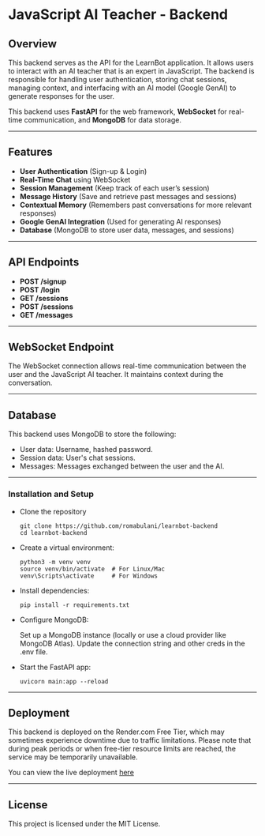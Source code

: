 # JavaScript AI Teacher - Backend

## Overview

This backend serves as the API for the LearnBot application. It allows users to interact with an AI teacher that is an expert in JavaScript. The backend is responsible for handling user authentication, storing chat sessions, managing context, and interfacing with an AI model (Google GenAI) to generate responses for the user.

This backend uses **FastAPI** for the web framework, **WebSocket** for real-time communication, and **MongoDB** for data storage.

---

## Features

- **User Authentication** (Sign-up & Login)
- **Real-Time Chat** using WebSocket
- **Session Management** (Keep track of each user’s session)
- **Message History** (Save and retrieve past messages and sessions)
- **Contextual Memory** (Remembers past conversations for more relevant responses)
- **Google GenAI Integration** (Used for generating AI responses)
- **Database** (MongoDB to store user data, messages, and sessions)

---

## API Endpoints

- **POST /signup**  
- **POST /login**  
- **GET /sessions**
- **POST /sessions**
- **GET /messages**

---

## WebSocket Endpoint
The WebSocket connection allows real-time communication between the user and the JavaScript AI teacher. It maintains context during the conversation.

---

## Database
This backend uses MongoDB to store the following:

- User data: Username, hashed password.
- Session data: User's chat sessions.
- Messages: Messages exchanged between the user and the AI.

--- 
### Installation and Setup

- Clone the repository
    ```
    git clone https://github.com/romabulani/learnbot-backend
    cd learnbot-backend
    ```
- Create a virtual environment:
    ```
    python3 -m venv venv
    source venv/bin/activate  # For Linux/Mac
    venv\Scripts\activate     # For Windows
    ```
- Install dependencies:
    ```
    pip install -r requirements.txt
    ```
- Configure MongoDB:

    Set up a MongoDB instance (locally or use a cloud provider like MongoDB Atlas).
    Update the connection string and other creds in the .env file.
- Start the FastAPI app:
    ```
    uvicorn main:app --reload
    ```

---
## Deployment

This backend is deployed on the Render.com Free Tier, which may sometimes experience downtime due to traffic limitations. Please note that during peak periods or when free-tier resource limits are reached, the service may be temporarily unavailable.

You can view the live deployment [here](https://learnbot-backend.onrender.com/)

---

## License
This project is licensed under the MIT License.
